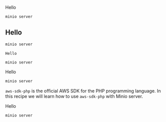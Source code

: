 Hello
```sh
minio server
```

## Hello
```sh
minio server
```

`Hello`
```sh
minio server
```

Hello
```ruby
minio server
```

`aws-sdk-php` is the official AWS SDK for the PHP programming language. In this recipe we will learn how to use `aws-sdk-php` with Minio server.

Hello
```ruby
minio server
```
